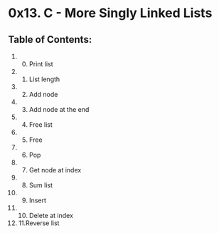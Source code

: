 # 0x13. C - More Singly Linked Lists
## Table of Contents:
1. 0. Print list 
2. 1. List length
3. 2. Add node
4. 3. Add node at the end
5. 4. Free list
6. 5. Free
7. 6. Pop
8. 7. Get node at index
9.  8. Sum list
10. 9. Insert
11. 10. Delete at index
12. 11.Reverse list
